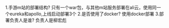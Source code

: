 1.手游m站的部署结构?
只有一个war包，与其他m站服务部署在ali云，使用同一个eureka和apollo,上线启动部署3个
2.是否使用了docker?
使用docker部署
3.部署负责人是谁?
负责人是柳宏彪
